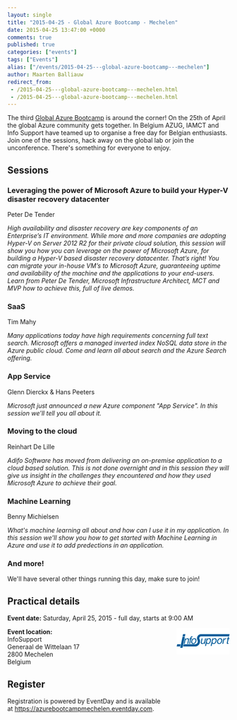 ```yaml
---
layout: single
title: "2015-04-25 - Global Azure Bootcamp - Mechelen"
date: 2015-04-25 13:47:00 +0000
comments: true
published: true
categories: ["events"]
tags: ["Events"]
alias: ["/events/2015-04-25---global-azure-bootcamp---mechelen"]
author: Maarten Balliauw
redirect_from:
 - /2015-04-25---global-azure-bootcamp---mechelen.html
 - /2015-04-25---global-azure-bootcamp---mechelen.html
---
```


<p>The third <a href="https://global.azurebootcamp.net">Global Azure Bootcamp</a> is around the corner! On the 25th of April the global Azure community gets together. In Belgium AZUG, IAMCT and Info Support have teamed up to organise a free day for Belgian enthusiasts. Join one of the sessions, hack away on the global lab or join the unconference. There's something for everyone to enjoy.</p>
<h2>Sessions</h2>
<h3>Leveraging the power of Microsoft Azure to build your Hyper-V disaster recovery datacenter</h3>
<p>Peter De Tender&nbsp;</p>
<p><em>High availability and disaster recovery are key components of an Enterprise&rsquo;s IT environment. While more and more companies are adopting Hyper-V on Server 2012 R2 for their private cloud solution, this session will show you how you can leverage on the power of Microsoft Azure, for building a Hyper-V based disaster recovery datacenter. That&rsquo;s right! You can migrate your in-house VM&rsquo;s to Microsoft Azure, guaranteeing uptime and availability of the machine and the applications to your end-users. Learn from Peter De Tender, Microsoft Infrastructure Architect, MCT and MVP how to achieve this, full of live demos.</em></p>
<h3>SaaS</h3>
<p>Tim Mahy&nbsp;</p>
<p><em>Many applications today have high requirements concerning full text search. Microsoft offers a managed inverted index NoSQL data store in the Azure public cloud. Come and learn all about search and the Azure Search offering.</em></p>
<h3>App Service</h3>
<p>Glenn Dierckx &amp; Hans Peeters&nbsp;</p>
<p><em>Microsoft just announced a new Azure component "App Service". In this session we'll tell you all about it.</em></p>
<h3>Moving to the cloud</h3>
<p>Reinhart De Lille&nbsp;</p>
<p><em>Adifo Software has moved from delivering an on-premise application to a cloud based solution. This is not done overnight and in this session they will give us insight in the challenges they encountered and how they used Microsoft Azure to achieve their goal.</em></p>
<h3>Machine Learning</h3>
<p>Benny Michielsen&nbsp;</p>
<p><em>What's machine learning all about and how can I use it in my application. In this session we'll show you how to get started with Machine Learning in Azure and use it to add predections in an application.</em></p>
<h3>And more!</h3>
<p>We'll have several other things running this day, make sure to join!</p>
<h2>Practical details</h2>
<p><strong>Event date:</strong>&nbsp;Saturday, April 25, 2015 - full day, starts at 9:00 AM</p>
<p><img src="/assets/media/sponsors/logo-infosupport.png" alt="" align="right" width="120" height="60"><strong>Event location:<br></strong>InfoSupport<br>Generaal de Wittelaan 17<br>2800 Mechelen<br>Belgium</p>
<h2>Register</h2>
<p>Registration is powered by EventDay and is available at&nbsp;<a href="https://azurebootcampmechelen.eventday.com">https://azurebootcampmechelen.eventday.com</a>.</p>







